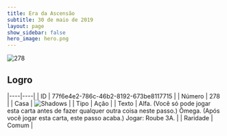 ```yaml
---
title: Era da Ascensão
subtitle: 30 de maio de 2019
layout: page
show_sidebar: false
hero_image: hero.png
---
```


![278](https://cdn.keyforgegame.com/media/card_front/pt/435_278_X4VWMXV5F3CG_pt.png)

## Logro

|----|----|
| ID | 77f6e4e2-786c-46b2-8192-673be8117715 |
| Número | 278 |
| Casa | ![Shadows](https://archonarcana.com/images/thumb/e/ee/Shadows.png/22px-Shadows.png "Sombras") |
| Tipo | Ação |
| Texto | Alfa. (Você só pode jogar esta carta  antes de fazer qualquer outra coisa  neste passo.) Ômega. (Após você jogar esta carta, este passo acaba.) Jogar: Roube 3A. |
| Raridade | Comum |
